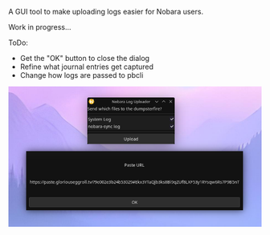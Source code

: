 A GUI tool to make uploading logs easier for Nobara users. 

Work in progress... 

ToDo:

* Get the "OK" button to close the dialog
* Refine what journal entries get captured
* Change how logs are passed to pbcli 

![screencap](screenshot.png)